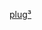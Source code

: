 <a class="stable" href="javascript:(function(){$.getScript('http://tatdk.github.io/plugCubed/compiled/plugCubed.js');}());">plug³</a>
